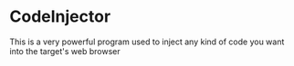 # CodeInjector
This is a very powerful program used to inject any kind of code you want into the target's web browser
